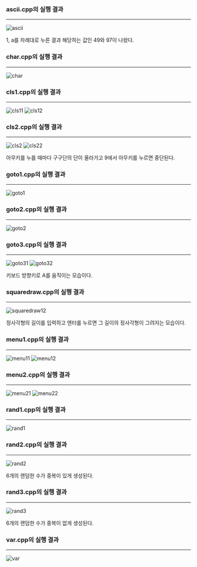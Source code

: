 ### ascii.cpp의 실행 결과
---
![ascii](https://github.com/user-attachments/assets/cadf033a-674a-4417-9309-b53ee14f2bed)

1, a를 차례대로 누른 결과 해당하는 값인 49와 97이 나왔다.

### char.cpp의 실행 결과
---
![char](https://github.com/user-attachments/assets/5de5b7a4-0af5-4e08-b596-12db34d91270)

### cls1.cpp의 실행 결과
---
![cls11](https://github.com/user-attachments/assets/a314869d-4161-4163-a36a-90b75f198834)
![cls12](https://github.com/user-attachments/assets/f7fc41e5-1963-40c1-9aa5-8ee701d3f366)

### cls2.cpp의 실행 결과
---
![cls2](https://github.com/user-attachments/assets/a9e4c017-e95c-4d9e-ac37-ced6163faeb6)
![cls22](https://github.com/user-attachments/assets/390cec72-e0cc-4476-82d0-da24a41dff69)

아무키를 누를 때마다 구구단의 단이 올라가고 9에서 아무키를 누르면 중단된다.
### goto1.cpp의 실행 결과
---
![goto1](https://github.com/user-attachments/assets/f24dc0cf-f8e3-450f-950a-7aa21d3a3701)

### goto2.cpp의 실행 결과
---
![goto2](https://github.com/user-attachments/assets/3554a8b1-02a6-487c-b404-65a44387f6b6)

### goto3.cpp의 실행 결과
---
![goto31](https://github.com/user-attachments/assets/b65fd281-3f0d-4b22-8296-dcb43e42d2a9)
![goto32](https://github.com/user-attachments/assets/d9140f45-7acd-48db-9cbf-1a279a72880c)

키보드 방향키로 A를 움직이는 모습이다.

### squaredraw.cpp의 실행 결과
---
![squaredraw12](https://github.com/user-attachments/assets/62546d41-8ca3-4003-8415-1da737a84b61)

정사각형의 길이를 입력하고 엔터를 누르면 그 길이의 정사각형이 그려지는 모습이다.

### menu1.cpp의 실행 결과
---
![menu11](https://github.com/user-attachments/assets/f1080235-cf09-4d2f-9dc9-e5e15ef20167)
![menu12](https://github.com/user-attachments/assets/b98a823b-155f-4b6f-88a9-d2937818471a)

### menu2.cpp의 실행 결과
---
![menu21](https://github.com/user-attachments/assets/cc0213c2-a558-4a7c-bcc0-7066fa825661)
![menu22](https://github.com/user-attachments/assets/a5f1c94c-5ddd-43c3-9c41-c51c54b2ba9b)

### rand1.cpp의 실행 결과
---
![rand1](https://github.com/user-attachments/assets/7b96ec4d-baf8-4c82-beda-d6cb372b94be)

### rand2.cpp의 실행 결과
---
![rand2](https://github.com/user-attachments/assets/114d4ebf-48e8-493f-a09b-0b8b047b987c)

6개의 랜덤한 수가 중복이 있게 생성된다.

### rand3.cpp의 실행 결과
---
![rand3](https://github.com/user-attachments/assets/0b77d4a8-6aaf-40d8-8b30-ddfb09175230)

6개의 랜덤한 수가 중복이 없게 생성된다.

### var.cpp의 실행 결과
---
![var](https://github.com/user-attachments/assets/b7ad6c95-9735-4abc-ab93-edff2ba93ae3)
